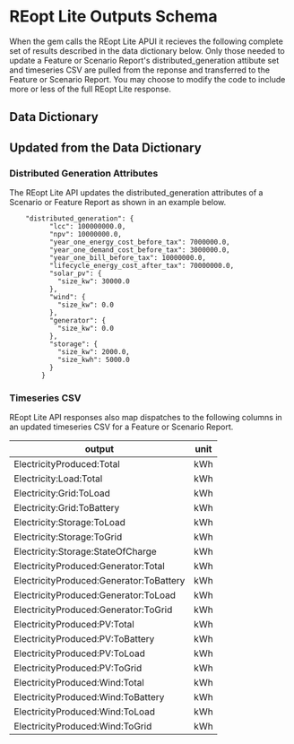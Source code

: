 # REopt Lite Outputs Schema

When the gem calls the REopt Lite APUI it recieves the following complete set of results described in the data dictionary below. Only those needed to update a Feature or Scenario Report's distributed_generation attibute set and timeseries CSV are pulled from the reponse and transferred to the Feature or Scenario Report. You may choose to modify the code to include more or less of the full REopt Lite response.

## Data Dictionary
<ReoptOutputSchema />

## Updated from the Data Dictionary

### Distributed Generation Attributes
The REopt Lite API updates the distributed_generation attributes of a Scenario or Feature Report as shown in an example below.

```
	"distributed_generation": {
	      "lcc": 100000000.0,
	      "npv": 10000000.0,
	      "year_one_energy_cost_before_tax": 7000000.0,
	      "year_one_demand_cost_before_tax": 3000000.0,
	      "year_one_bill_before_tax": 10000000.0,
	      "lifecycle_energy_cost_after_tax": 70000000.0,
	      "solar_pv": {
	        "size_kw": 30000.0
	      },
	      "wind": {
	        "size_kw": 0.0
	      },
	      "generator": {
	        "size_kw": 0.0
	      },
	      "storage": {
	        "size_kw": 2000.0,
	        "size_kwh": 5000.0
	      }
	    }
```

### Timeseries CSV
REopt Lite API responses also map dispatches to the following columns in an updated timeseries CSV for a Feature or Scenario Report.

|            output                        |  unit   |
| -----------------------------------------| ------- |
| ElectricityProduced:Total                | kWh     |
| Electricity:Load:Total                   | kWh     |
| Electricity:Grid:ToLoad                  | kWh     |
| Electricity:Grid:ToBattery               | kWh     |
| Electricity:Storage:ToLoad               | kWh     |
| Electricity:Storage:ToGrid               | kWh     |
| Electricity:Storage:StateOfCharge        | kWh     |
| ElectricityProduced:Generator:Total      | kWh     |
| ElectricityProduced:Generator:ToBattery  | kWh     |
| ElectricityProduced:Generator:ToLoad     | kWh     |
| ElectricityProduced:Generator:ToGrid     | kWh     |
| ElectricityProduced:PV:Total             | kWh     |
| ElectricityProduced:PV:ToBattery         | kWh     |
| ElectricityProduced:PV:ToLoad            | kWh     |
| ElectricityProduced:PV:ToGrid            | kWh     |
| ElectricityProduced:Wind:Total           | kWh     |
| ElectricityProduced:Wind:ToBattery       | kWh     |
| ElectricityProduced:Wind:ToLoad          | kWh     |
| ElectricityProduced:Wind:ToGrid          | kWh     |

<style type="text/css">
.content { max-width: 1200px !important; }
span.default { color: yellow !important; }
.description { color: #E0E0E0		 !important; }
</style>
